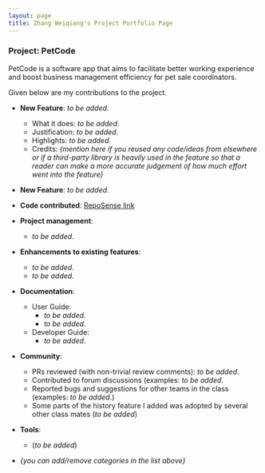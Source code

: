 ```yaml
---
layout: page
title: Zhang Weiqiang's Project Portfolio Page
---
```


### Project: PetCode

PetCode is a software app that aims to facilitate better working experience and boost business management efficiency for pet sale coordinators.

Given below are my contributions to the project.

* **New Feature**: *to be added*.
    * What it does: *to be added*.
    * Justification: *to be added*.
    * Highlights: *to be added*.
    * Credits: *{mention here if you reused any code/ideas from elsewhere or if a third-party library is heavily used in the feature so that a reader can make a more accurate judgement of how much effort went into the feature}*

* **New Feature**: *to be added*.

* **Code contributed**: [RepoSense link]()

* **Project management**:
    * *to be added*.

* **Enhancements to existing features**:
    * *to be added*.
    * *to be added*.

* **Documentation**:
    * User Guide:
        * *to be added*.
        * *to be added*.
    * Developer Guide:
        * *to be added*.

* **Community**:
    * PRs reviewed (with non-trivial review comments): *to be added*.
    * Contributed to forum discussions (examples: *to be added*.
    * Reported bugs and suggestions for other teams in the class (examples: *to be added*.)
    * Some parts of the history feature I added was adopted by several other class mates (*to be added*)

* **Tools**:
    * (*to be added*)

* _{you can add/remove categories in the list above}_

